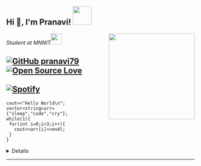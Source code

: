  <h2> Hi 👋, I'm Pranavi! <img src="https://media.giphy.com/media/mGcNjsfWAjY5AEZNw6/giphy.gif" width="50"></h2>
<img align='right' src="https://media.giphy.com/media/ieyl9zmCjO4b4t6qoY/giphy.gif" width="230">
<p><em>Student at MNNIT<img src="https://media.giphy.com/media/fYSnHlufseco8Fh93Z/giphy.gif" width="30"></br>
</em></p>

[![GitHub pranavi79](https://img.shields.io/github/followers/pranavi79?label=follow&style=social)](https://github.com/pranavi79)
[![Open Source Love](https://badges.frapsoft.com/os/v1/open-source.svg?v=102)](https://github.com/pranavi79)
<br>
<br>
[![Spotify](https://novatorem.vercel.app/api/spotify)](https://open.spotify.com/user/omnitenebris)
</br>
---
```
cout<<"Hello World\n";
vector<string>arr={"sleep","code","cry"};
while(1){
 for(int i=0;i<3;i++){
   cout<<arr[i]<<endl;
 }
}
```
<details>
<a href="https://github.com/pranavi79">
  <img height="180em" src="https://github-readme-stats.vercel.app/api?username=pranavi79&theme=radical&show_icons=true" />
  <br>
  <img  src="https://github-readme-stats.vercel.app/api/top-langs/?username=pranavi79&langs_count=10&theme=radical" />
</a>
</details>

---
